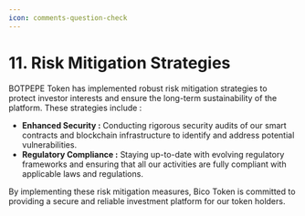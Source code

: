 ```yaml
---
icon: comments-question-check
---
```


# 11. Risk Mitigation Strategies

BOTPEPE Token has implemented robust risk mitigation strategies to protect investor interests and ensure the long-term sustainability of the platform. These strategies include :

* **Enhanced Security :** Conducting rigorous security audits of our smart contracts and blockchain infrastructure to identify and address potential vulnerabilities.
* **Regulatory Compliance :** Staying up-to-date with evolving regulatory frameworks and ensuring that all our activities are fully compliant with applicable laws and regulations.

By implementing these risk mitigation measures, Bico Token is committed to providing a secure and reliable investment platform for our token holders.
